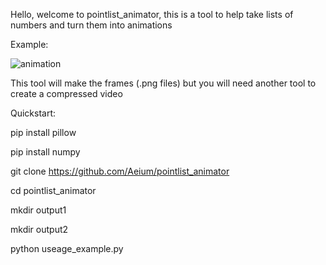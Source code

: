Hello, welcome to pointlist_animator, this is a tool to help take lists of numbers and turn them into animations

Example:

![animation](https://thumbs.gfycat.com/OddballArtisticKestrel-size_restricted.gif)

This tool will make the frames (.png files) but you will need another tool to create a compressed video


Quickstart:

pip install pillow

pip install numpy

git clone https://github.com/Aeium/pointlist_animator

cd pointlist_animator

mkdir output1

mkdir output2

python useage_example.py

